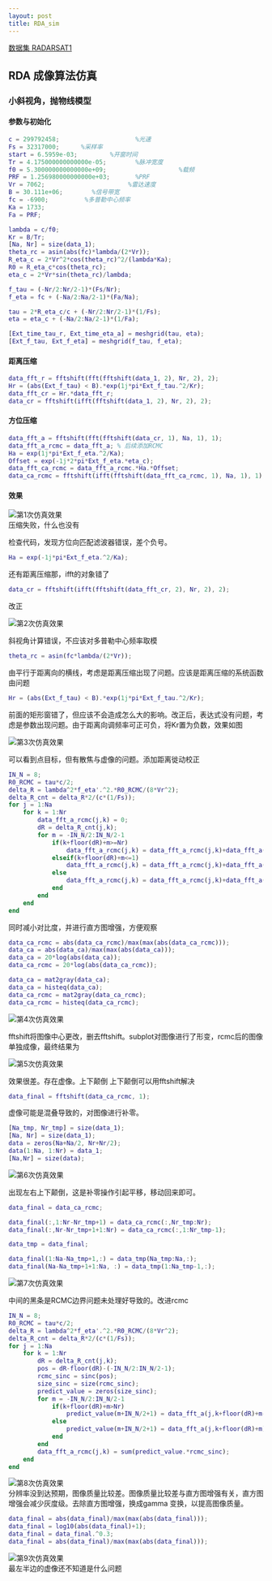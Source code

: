 ```yaml
---
layout: post
title: RDA_sim
---
```


[数据集 RADARSAT1](https://github.com/wugfh/sar/tree/main/data/RadarSAT%E6%95%B0%E6%8D%AE/RadarSAT%E6%95%B0%E6%8D%AE) 

## RDA 成像算法仿真

### 小斜视角，抛物线模型

#### 参数与初始化
```matlab
c = 299792458;                     %光速
Fs = 32317000;      %采样率                                   
start = 6.5959e-03;         %开窗时间 
Tr = 4.175000000000000e-05;        %脉冲宽度                        
f0 = 5.300000000000000e+09;                    %载频                     
PRF = 1.256980000000000e+03;       %PRF                     
Vr = 7062;                       %雷达速度     
B = 30.111e+06;        %信号带宽
fc = -6900;          %多普勒中心频率
Ka = 1733;
Fa = PRF;

lambda = c/f0;
Kr = B/Tr;
[Na, Nr] = size(data_1);
theta_rc = asin(abs(fc)*lambda/(2*Vr));
R_eta_c = 2*Vr^2*cos(theta_rc)^2/(lambda*Ka);
R0 = R_eta_c*cos(theta_rc);
eta_c = 2*Vr*sin(theta_rc)/lambda;

f_tau = (-Nr/2:Nr/2-1)*(Fs/Nr);
f_eta = fc + (-Na/2:Na/2-1)*(Fa/Na);

tau = 2*R_eta_c/c + (-Nr/2:Nr/2-1)*(1/Fs);
eta = eta_c + (-Na/2:Na/2-1)*(1/Fa);

[Ext_time_tau_r, Ext_time_eta_a] = meshgrid(tau, eta);
[Ext_f_tau, Ext_f_eta] = meshgrid(f_tau, f_eta);

```

#### 距离压缩

```matlab
data_fft_r = fftshift(fft(fftshift(data_1, 2), Nr, 2), 2);
Hr = (abs(Ext_f_tau) < B).*exp(1j*pi*Ext_f_tau.^2/Kr);
data_fft_cr = Hr.*data_fft_r;
data_cr = fftshift(ifft(fftshift(data_1, 2), Nr, 2), 2);
```

#### 方位压缩
```matlab
data_fft_a = fftshift(fft(fftshift(data_cr, 1), Na, 1), 1);
data_fft_a_rcmc = data_fft_a; % 后续添加RCMC
Ha = exp(1j*pi*Ext_f_eta.^2/Ka);
Offset = exp(-1j*2*pi*Ext_f_eta.*eta_c);
data_fft_ca_rcmc = data_fft_a_rcmc.*Ha.*Offset;
data_ca_rcmc = fftshift(ifft(fftshift(data_fft_ca_rcmc, 1), Na, 1), 1);
```
#### 效果

![第1次仿真效果](/assets/rda_radarstat/sar_sim3_1.png)  
压缩失败，什么也没有  

检查代码，发现方位向匹配滤波器错误，差个负号。
```matlab
Ha = exp(-1j*pi*Ext_f_eta.^2/Ka);
```
还有距离压缩那，ifft的对象错了
```matlab
data_cr = fftshift(ifft(fftshift(data_fft_cr, 2), Nr, 2), 2);
```
改正

![第2次仿真效果](/assets/rda_radarstat/sar_sim3_2.png)  

斜视角计算错误，不应该对多普勒中心频率取模
```matlab
theta_rc = asin(fc*lambda/(2*Vr));
```

由平行于距离向的横线，考虑是距离压缩出现了问题。应该是距离压缩的系统函数由问题
```matlab
Hr = (abs(Ext_f_tau) < B).*exp(1j*pi*Ext_f_tau.^2/Kr);
```
前面的矩形窗错了，但应该不会造成怎么大的影响。改正后，表达式没有问题，考虑是参数出现问题。由于距离向调频率可正可负，将Kr置为负数，效果如图

![第3次仿真效果](/assets/rda_radarstat/sar_sim3_3.png)  

可以看到点目标，但有散焦与虚像的问题。添加距离徙动校正
```matlab
IN_N = 8;
R0_RCMC = tau*c/2;  
delta_R = lambda^2*f_eta'.^2.*R0_RCMC/(8*Vr^2);
delta_R_cnt = delta_R*2/(c*(1/Fs));
for j = 1:Na
    for k = 1:Nr
        data_fft_a_rcmc(j,k) = 0;
        dR = delta_R_cnt(j,k);
        for m = -IN_N/2:IN_N/2-1
            if(k+floor(dR)+m>=Nr)
                data_fft_a_rcmc(j,k) = data_fft_a_rcmc(j,k)+data_fft_a(j,Nr)*sinc(dR-(Nr-k));
            elseif(k+floor(dR)+m<=1)
                data_fft_a_rcmc(j,k) = data_fft_a_rcmc(j,k)+data_fft_a(j,1)*sinc(dR-(1-k));
            else
                data_fft_a_rcmc(j,k) = data_fft_a_rcmc(j,k)+data_fft_a(j,k+floor(dR)+m)*sinc(dR-floor(dR)-m);
            end
        end
    end
end

```
同时减小对比度，并进行直方图增强，方便观察
```matlab
data_ca_rcmc = abs(data_ca_rcmc)/max(max(abs(data_ca_rcmc)));
data_ca = abs(data_ca)/max(max(abs(data_ca)));
data_ca = 20*log(abs(data_ca));
data_ca_rcmc = 20*log(abs(data_ca_rcmc));

data_ca = mat2gray(data_ca);
data_ca = histeq(data_ca);
data_ca_rcmc = mat2gray(data_ca_rcmc);
data_ca_rcmc = histeq(data_ca_rcmc);

```

![第4次仿真效果](/assets/rda_radarstat/sar_sim3_4.png)  

fftshift将图像中心更改，删去fftshift。subplot对图像进行了形变，rcmc后的图像单独成像，最终结果为

![第5次仿真效果](/assets/rda_radarstat/sar_sim3_5.png)  

效果很差。存在虚像。上下颠倒
上下颠倒可以用fftshift解决
```matlab
data_final = fftshift(data_ca_rcmc, 1);

```
虚像可能是混叠导致的，对图像进行补零。

```matlab
[Na_tmp, Nr_tmp] = size(data_1);
[Na, Nr] = size(data_1);
data = zeros(Na+Na/2, Nr+Nr/2);
data(1:Na, 1:Nr) = data_1;
[Na,Nr] = size(data);
```

![第6次仿真效果](/assets/rda_radarstat/sar_sim3_6.png)  

出现左右上下颠倒，这是补零操作引起平移，移动回来即可。

```matlab
data_final = data_ca_rcmc;

data_final(:,1:Nr-Nr_tmp+1) = data_ca_rcmc(:,Nr_tmp:Nr);
data_final(:,Nr-Nr_tmp+1+1:Nr) = data_ca_rcmc(:,1:Nr_tmp-1);

data_tmp = data_final;

data_final(1:Na-Na_tmp+1,:) = data_tmp(Na_tmp:Na,:);
data_final(Na-Na_tmp+1+1:Na, :) = data_tmp(1:Na_tmp-1,:);
```

![第7次仿真效果](/assets/rda_radarstat/sar_sim3_7.png)  

中间的黑条是RCMC边界问题未处理好导致的。改进rcmc
```matlab
IN_N = 8;
R0_RCMC = tau*c/2;  
delta_R = lambda^2*f_eta'.^2.*R0_RCMC/(8*Vr^2);
delta_R_cnt = delta_R*2/(c*(1/Fs));
for j = 1:Na
    for k = 1:Nr
        dR = delta_R_cnt(j,k);
        pos = dR-floor(dR)-(-IN_N/2:IN_N/2-1);
        rcmc_sinc = sinc(pos);
        size_sinc = size(rcmc_sinc);
        predict_value = zeros(size_sinc);
        for m = -IN_N/2:IN_N/2-1
            if(k+floor(dR)+m>Nr)
                predict_value(m+IN_N/2+1) = data_fft_a(j,k+floor(dR)+m-Nr);
            else
                predict_value(m+IN_N/2+1) = data_fft_a(j,k+floor(dR)+m);
            end
        end
        data_fft_a_rcmc(j,k) = sum(predict_value.*rcmc_sinc);
    end
end
```

![第8次仿真效果](/assets/rda_radarstat/sar_sim3_8.png)  
分辨率没到达预期，图像质量比较差。图像质量比较差与直方图增强有关，直方图增强会减少灰度级。去除直方图增强，换成gamma 变换，以提高图像质量。
```matlab
data_final = abs(data_final)/max(max(abs(data_final)));
data_final = log10(abs(data_final)+1);
data_final = data_final.^0.3;
data_final = abs(data_final)/max(max(abs(data_final)));
```

![第9次仿真效果](/assets/rda_radarstat/sar_sim3_9.png)  
最左半边的虚像还不知道是什么问题